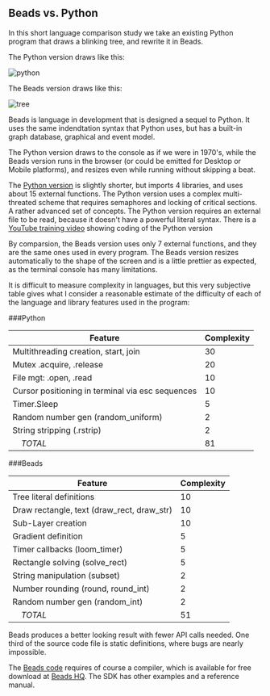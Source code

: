 ## Beads vs. Python

In this short language comparison study we take an existing Python program that draws a blinking tree, and rewrite it in Beads. 

The Python version draws like this:

![python](http://beadslang.com/projects/xmas_tree/docs/python_version.png)

The Beads version draws like this:

![tree](http://beadslang.com/projects/xmas_tree/docs/tree_blinking.gif)

Beads is language in development that is designed a sequel to Python. It uses the same indendtation syntax that Python uses, but has a built-in graph database, graphical and event model. 

The Python version draws to the console as if we were in 1970's, while the Beads version runs in the browser (or could be emitted for Desktop or Mobile platforms), and resizes even while running without skipping a beat. 

The [Python version](https://github.com/engineer-man/youtube/tree/master/089) is slightly shorter, but imports 4 libraries, and uses about 15 external functions. The Python version uses a complex multi-threated scheme that requires semaphores and locking of critical sections. A rather advanced set of concepts. The Python version requires an external file to be read, because it doesn't have a powerful literal syntax. There is a [YouTube training video](https://www.youtube.com/watch?time_continue=280&v=lbbNoCFSBV4&feature=emb_logo) showing coding of the Python version

By comparsion, the Beads version uses only 7 external functions, and they are the same ones used in every program. The Beads version resizes automatically to the shape of the screen and is a little prettier as expected, as the terminal console has many limitations.

It is difficult to measure complexity in languages, but this very subjective table gives what I consider a reasonable estimate of the difficulty of each of the language and library features used in the program:

###Python

| Feature      | Complexity |
| ----------- | ----------- |
| Multithreading creation, start, join  | 30 |
| Mutex .acquire, .release | 20 |
| File mgt: .open, .read  | 10       |
| Cursor positioning in terminal via esc sequences | 10 |
| Timer.Sleep | 5 |
| Random number gen (random_uniform) | 2 |
| String stripping (.rstrip) | 2 |
| &nbsp;&nbsp;&nbsp;&nbsp;*TOTAL*   | 81  |

###Beads

| Feature      | Complexity |
| ----------- | ----------- |
| Tree literal definitions  | 10  |
| Draw rectangle, text (draw_rect, draw_str) | 10  |
| Sub-Layer creation | 10  |
| Gradient definition | 5 |
| Timer callbacks (loom_timer)  | 5  |
| Rectangle solving (solve_rect)  | 5  |
| String manipulation (subset)  | 2  |
| Number rounding (round, round_int)  | 2  |
| Random number gen (random_int) | 2  | 
| &nbsp;&nbsp;&nbsp;&nbsp;*TOTAL*  | 51  |

Beads produces a better looking result with fewer API calls needed. One third of the source code file is static definitions, where bugs are nearly impossible. 

The [Beads code](https://github.com/magicmouse/beads-examples/tree/master/Example%20-%20Xmas%20Tree) requires of course a compiler, which is available for free download at [Beads HQ](http://beadslang.com). The SDK has other examples and a reference manual.

